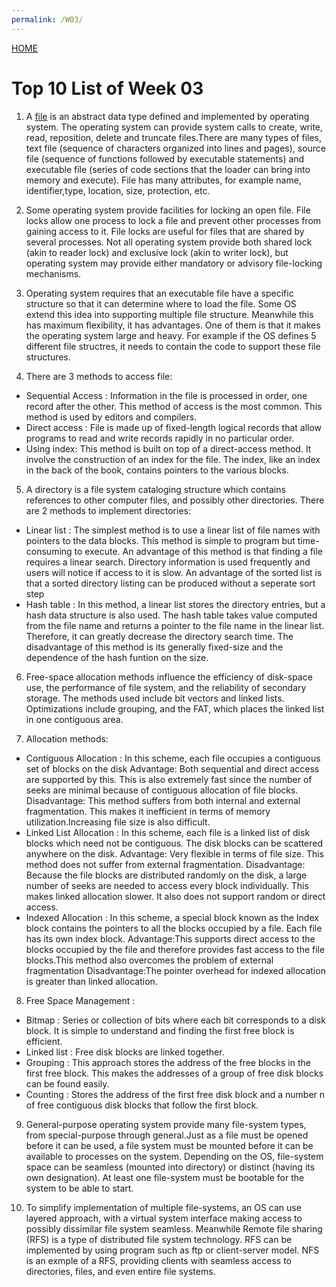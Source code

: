 ```yaml
---
permalink: /W03/
---
```


[HOME](../)

# Top 10 List of Week 03

1. A [file](https://www.techopedia.com/definition/7199/file) is an abstract data type defined and implemented by operating system. The operating system can provide system calls to create, write, read, reposition, delete and truncate files.There are many types of files, text file (sequence of characters organized into lines 
and pages), source file (sequence of functions followed by executable statements) and executable file (series of code sections that the 
loader can bring into memory and execute). File has many attributes, for example name, identifier,type, location, size, protection, etc.

2. Some operating system provide facilities for locking an open file. File locks allow one process to lock a file and prevent other processes 
from gaining access to it. File locks are useful for files that are shared by several processes. Not all operating system provide both shared
lock (akin to reader lock) and exclusive lock (akin to writer lock), but operating system may provide either mandatory or advisory file-locking mechanisms.

3. Operating system requires that an executable file have a specific structure so that it can determine where to load the file. Some OS extend this idea
into supporting multiple file structure. Meanwhile this has maximum flexibility, it has advantages. One of them is that it makes the operating system
large and heavy. For example if the OS defines 5 different file structres, it needs to contain the code to support these file structures.

4. There are 3 methods to access file:
- Sequential Access : Information in the file is processed in order, one record after the other. This method of access is the most common. This method
is used by editors and compilers.
- Direct access : File is made up of fixed-length logical records that allow programs to read and write records rapidly in no particular order.
- Using index: This method is built on top of a direct-access method. It involve the construction of an index for the file. The index, like an index
in the back of the book, contains pointers to the various blocks.

5. A directory is a file system cataloging structure which contains references to other computer files, and possibly other directories. There are 2 methods
to implement directories:
- Linear list : The simplest method is to use a linear list of file names with pointers to the data blocks. This method is simple to program but time-consuming to execute.
An advantage of this method is that finding a file requires a linear search. Directory information is used frequently and users will notice if access to it is slow.
An advantage of the sorted list is that a sorted directory listing can be produced without a seperate sort step
- Hash table : In this method, a linear list stores the directory entries, but a hash data structure is also used. The hash table takes value computed from the file name
and returns a pointer to the file name in the linear list. Therefore, it can greatly decrease the directory search time. The disadvantage of this method is its generally fixed-size
and the dependence of the hash funtion on the size. 

6. Free-space allocation methods influence the efficiency of disk-space use, the performance of file system, and the reliability of secondary storage. The methods used include bit vectors and linked lists.
Optimizations include grouping, and the FAT, which places the linked list in one contiguous area.

7. Allocation methods:
- Contiguous Allocation : In this scheme, each file occupies a contiguous set of blocks on the disk
	Advantage: Both sequential and direct access are supported by this. This is also extremely fast since the number of seeks are minimal because of contiguous allocation of file blocks.
	Disadvantage: This method suffers from both internal and external fragmentation. This makes it inefficient in terms of memory utilization.Increasing file size is  also difficult.
- Linked List Allocation : In this scheme, each file is a linked list of disk blocks which need not be contiguous. The disk blocks can be scattered anywhere on the disk.
	Advantage: Very flexible in terms of file size. This method does not suffer from external fragmentation.
	Disadvantage: Because the file blocks are distributed randomly on the disk, a large number of seeks are needed to access every block individually. This makes linked allocation slower.
		It also does not support random or direct access.
- Indexed Allocation : In this scheme, a special block known as the Index block contains the pointers to all the blocks occupied by a file. Each file has its own index block.
	Advantage:This supports direct access to the blocks occupied by the file and therefore provides fast access to the file blocks.This method also overcomes the problem of external fragmentation
	Disadvantage:The pointer overhead for indexed allocation is greater than linked allocation.

8. Free Space Management :
- Bitmap : Series or collection of bits where each bit corresponds to a disk block. It is simple to understand and finding the first free block is efficient.
- Linked list : Free disk blocks are linked together.
- Grouping : This approach stores the address of the free blocks in the first free block. This makes the addresses of a group of free disk blocks can be found easily.
- Counting : Stores the address of the first free disk block and a number n of free contiguous disk blocks that follow the first block.

9. General-purpose operating system provide many file-system types, from special-purpose through general.Just as a file must be opened before it can be used, a file system must be mounted before it can 
be available to processes on the system. Depending on the OS, file-system space can be seamless (mounted into directory) or distinct (having its own designation). At least one file-system must be bootable
for the system to be able to start.

10. To simplify implementation of multiple file-systems, an OS can use layered approach, with a virtual system interface making access to possibly dissimilar file system seamless. Meanwhile Remote file sharing (RFS) 
is a type of distributed file system technology. RFS can be implemented by using program such as ftp or client-server model. NFS is an exmple of a RFS, providing clients with seamless access to directories, files, and even
entire file systems.
